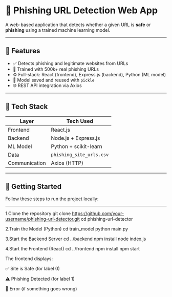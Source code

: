 # 🔐 Phishing URL Detection Web App

A web-based application that detects whether a given URL is **safe** or **phishing** using a trained machine learning model.

---

## 📌 Features

- ✅ Detects phishing and legitimate websites from URLs
- 🧠 Trained with 500k+ real phishing URLs
- ⚙️ Full-stack: React (frontend), Express.js (backend), Python (ML model)
- 💾 Model saved and reused with `pickle`
- 🌐 REST API integration via Axios

---

## 🧠 Tech Stack

| Layer       | Tech Used              |
|-------------|------------------------|
| Frontend    | React.js               |
| Backend     | Node.js + Express.js   |
| ML Model    | Python + scikit-learn  |
| Data        | `phishing_site_urls.csv` |
| Communication | Axios (HTTP)         |

---

## 🚀 Getting Started

Follow these steps to run the project locally:

---

 1.Clone the repository
git clone https://github.com/your-username/phishing-url-detector.git
cd phishing-url-detector

 2.Train the Model (Python)
cd train_model
python main.py

 3.Start the Backend Server
cd ../backend
npm install
node index.js

 4.Start the Frontend (React)
cd ../frontend
npm install
npm start

 The frontend displays:

✅ Site is Safe (for label 0)

⚠️ Phishing Detected (for label 1)

🛑 Error (if something goes wrong)








